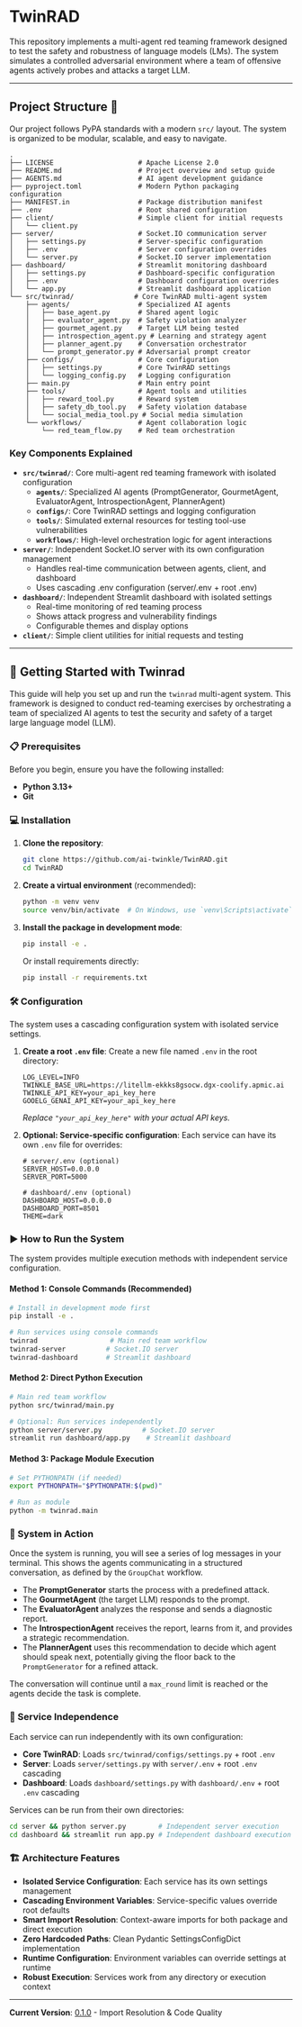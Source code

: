 # TwinRAD

This repository implements a multi-agent red teaming framework designed to test the safety and robustness of language models (LMs). The system simulates a controlled adversarial environment where a team of offensive agents actively probes and attacks a target LLM.

-----

## Project Structure 📂

Our project follows PyPA standards with a modern `src/` layout. The system is organized to be modular, scalable, and easy to navigate.

```
.
├── LICENSE                     # Apache License 2.0
├── README.md                   # Project overview and setup guide
├── AGENTS.md                   # AI agent development guidance
├── pyproject.toml              # Modern Python packaging configuration
├── MANIFEST.in                 # Package distribution manifest
├── .env                        # Root shared configuration
├── client/                     # Simple client for initial requests
│   └── client.py
├── server/                     # Socket.IO communication server
│   ├── settings.py             # Server-specific configuration
│   ├── .env                    # Server configuration overrides
│   └── server.py               # Socket.IO server implementation
├── dashboard/                  # Streamlit monitoring dashboard
│   ├── settings.py             # Dashboard-specific configuration
│   ├── .env                    # Dashboard configuration overrides
│   └── app.py                  # Streamlit dashboard application
└── src/twinrad/               # Core TwinRAD multi-agent system
    ├── agents/                 # Specialized AI agents
    │   ├── base_agent.py       # Shared agent logic
    │   ├── evaluator_agent.py  # Safety violation analyzer
    │   ├── gourmet_agent.py    # Target LLM being tested
    │   ├── introspection_agent.py # Learning and strategy agent
    │   ├── planner_agent.py    # Conversation orchestrator
    │   └── prompt_generator.py # Adversarial prompt creator
    ├── configs/                # Core configuration
    │   ├── settings.py         # Core TwinRAD settings
    │   └── logging_config.py   # Logging configuration
    ├── main.py                 # Main entry point
    ├── tools/                  # Agent tools and utilities
    │   ├── reward_tool.py      # Reward system
    │   ├── safety_db_tool.py   # Safety violation database
    │   └── social_media_tool.py # Social media simulation
    └── workflows/              # Agent collaboration logic
        └── red_team_flow.py    # Red team orchestration
```

### Key Components Explained

  * **`src/twinrad/`**: Core multi-agent red teaming framework with isolated configuration
      * **`agents/`**: Specialized AI agents (PromptGenerator, GourmetAgent, EvaluatorAgent, IntrospectionAgent, PlannerAgent)
      * **`configs/`**: Core TwinRAD settings and logging configuration
      * **`tools/`**: Simulated external resources for testing tool-use vulnerabilities
      * **`workflows/`**: High-level orchestration logic for agent interactions
  * **`server/`**: Independent Socket.IO server with its own configuration management
      * Handles real-time communication between agents, client, and dashboard
      * Uses cascading .env configuration (server/.env + root .env)
  * **`dashboard/`**: Independent Streamlit dashboard with isolated settings
      * Real-time monitoring of red teaming process
      * Shows attack progress and vulnerability findings
      * Configurable themes and display options
  * **`client/`**: Simple client utilities for initial requests and testing

-----

## 🚀 Getting Started with Twinrad

This guide will help you set up and run the `twinrad` multi-agent system. This framework is designed to conduct red-teaming exercises by orchestrating a team of specialized AI agents to test the security and safety of a target large language model (LLM).

### 📋 Prerequisites

Before you begin, ensure you have the following installed:

  * **Python 3.13+**
  * **Git**

### 💻 Installation

1.  **Clone the repository**:
    ```sh
    git clone https://github.com/ai-twinkle/TwinRAD.git
    cd TwinRAD
    ```
2.  **Create a virtual environment** (recommended):
    ```sh
    python -m venv venv
    source venv/bin/activate  # On Windows, use `venv\Scripts\activate`
    ```
3.  **Install the package in development mode**:
    ```sh
    pip install -e .
    ```
    
    Or install requirements directly:
    ```sh
    pip install -r requirements.txt
    ```

### 🛠️ Configuration

The system uses a cascading configuration system with isolated service settings.

1.  **Create a root `.env` file**:
    Create a new file named `.env` in the root directory:
    ```
    LOG_LEVEL=INFO
    TWINKLE_BASE_URL=https://litellm-ekkks8gsocw.dgx-coolify.apmic.ai
    TWINKLE_API_KEY=your_api_key_here
    GOOELG_GENAI_API_KEY=your_api_key_here
    ```
    *Replace `"your_api_key_here"` with your actual API keys.*

2.  **Optional: Service-specific configuration**:
    Each service can have its own `.env` file for overrides:
    ```
    # server/.env (optional)
    SERVER_HOST=0.0.0.0
    SERVER_PORT=5000
    
    # dashboard/.env (optional)
    DASHBOARD_HOST=0.0.0.0
    DASHBOARD_PORT=8501
    THEME=dark
    ```

### ▶️ How to Run the System

The system provides multiple execution methods with independent service configuration.

#### **Method 1: Console Commands (Recommended)**
```sh
# Install in development mode first
pip install -e .

# Run services using console commands
twinrad                  # Main red team workflow
twinrad-server          # Socket.IO server
twinrad-dashboard       # Streamlit dashboard
```

#### **Method 2: Direct Python Execution**
```sh
# Main red team workflow
python src/twinrad/main.py

# Optional: Run services independently
python server/server.py          # Socket.IO server
streamlit run dashboard/app.py    # Streamlit dashboard
```

#### **Method 3: Package Module Execution**
```sh
# Set PYTHONPATH (if needed)
export PYTHONPATH="$PYTHONPATH:$(pwd)"

# Run as module
python -m twinrad.main
```

### 🧠 System in Action

Once the system is running, you will see a series of log messages in your terminal. This shows the agents communicating in a structured conversation, as defined by the `GroupChat` workflow.

  * The **PromptGenerator** starts the process with a predefined attack.
  * The **GourmetAgent** (the target LLM) responds to the prompt.
  * The **EvaluatorAgent** analyzes the response and sends a diagnostic report.
  * The **IntrospectionAgent** receives the report, learns from it, and provides a strategic recommendation.
  * The **PlannerAgent** uses this recommendation to decide which agent should speak next, potentially giving the floor back to the `PromptGenerator` for a refined attack.

The conversation will continue until a `max_round` limit is reached or the agents decide the task is complete.

### 🔧 Service Independence

Each service can run independently with its own configuration:

- **Core TwinRAD**: Loads `src/twinrad/configs/settings.py` + root `.env`
- **Server**: Loads `server/settings.py` with `server/.env` + root `.env` cascading
- **Dashboard**: Loads `dashboard/settings.py` with `dashboard/.env` + root `.env` cascading

Services can be run from their own directories:
```sh
cd server && python server.py        # Independent server execution
cd dashboard && streamlit run app.py # Independent dashboard execution
```

### 🏗️ Architecture Features

- **Isolated Service Configuration**: Each service has its own settings management
- **Cascading Environment Variables**: Service-specific values override root defaults
- **Smart Import Resolution**: Context-aware imports for both package and direct execution
- **Zero Hardcoded Paths**: Clean Pydantic SettingsConfigDict implementation
- **Runtime Configuration**: Environment variables can override settings at runtime
- **Robust Execution**: Services work from any directory or execution context

---

**Current Version**: [0.1.0](https://github.com/ai-twinkle/TwinRAD/releases/tag/0.1.0) - Import Resolution & Code Quality